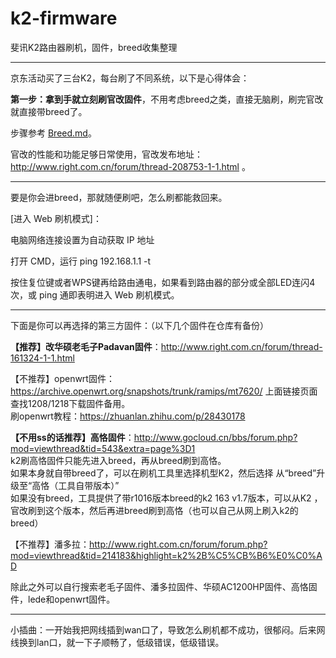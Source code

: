 # k2-firmware
斐讯K2路由器刷机，固件，breed收集整理
***
京东活动买了三台K2，每台刷了不同系统，以下是心得体会：

**第一步：拿到手就立刻刷官改固件**，不用考虑breed之类，直接无脑刷，刷完官改就直接带breed了。

步骤参考 [Breed.md](Breed.md)。

官改的性能和功能足够日常使用，官改发布地址：http://www.right.com.cn/forum/thread-208753-1-1.html 。

***
要是你会进breed，那就随便刷吧，怎么刷都能救回来。

[进入 Web 刷机模式]：

电脑网络连接设置为自动获取 IP 地址

打开 CMD，运行 ping 192.168.1.1 -t

按住复位键或者WPS键再给路由通电，如果看到路由器的部分或全部LED连闪4次，或 ping 通即表明进入 Web 刷机模式。
***
下面是你可以再选择的第三方固件：（以下几个固件在仓库有备份）

**【推荐】改华硕老毛子Padavan固件**：http://www.right.com.cn/forum/thread-161324-1-1.html

【不推荐】openwrt固件：https://archive.openwrt.org/snapshots/trunk/ramips/mt7620/ 上面链接页面查找1208/1218下载固件备用。  
刷openwrt教程：https://zhuanlan.zhihu.com/p/28430178

**【不用ss的话推荐】高恪固件**：http://www.gocloud.cn/bbs/forum.php?mod=viewthread&tid=543&extra=page%3D1    
k2刷高恪固件只能先进入breed，再从breed刷到高恪。  
如果本身就自带breed了，可以在刷机工具里选择机型K2，然后选择 从“breed”升级至“高恪（工具自带版本）”  
如果没有breed，工具提供了带r1016版本breed的k2 163 v1.7版本，可以从K2 ，官改刷到这个版本，然后再进breed刷到高恪（也可以自己从网上刷入k2的breed）

【不推荐】潘多拉：http://www.right.com.cn/forum/forum.php?mod=viewthread&tid=214183&highlight=k2%2B%C5%CB%B6%E0%C0%AD

除此之外可以自行搜索老毛子固件、潘多拉固件、华硕AC1200HP固件、高恪固件，lede和openwrt固件。
***
小插曲：一开始我把网线插到wan口了，导致怎么刷机都不成功，很郁闷。后来网线换到lan口，就一下子顺畅了，低级错误，低级错误。
